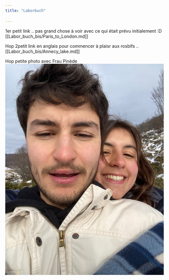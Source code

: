 ```yaml
---
title: "Laborbuch" 

--- 
```


1er petit link .. pas grand chose à voir avec ce qui était prévu initialement :D 
[[Labor_buch_bis/Paris_to_London.md]]

Hop 2petit link en anglais pour commencer à plaisr aux rosbifs ..[[Labor_buch_bis/Annecy_lake.md]]


Hop petite photo avec Frau Pinède
![Intro_pic](pictures/IMG_9269.jpg)



